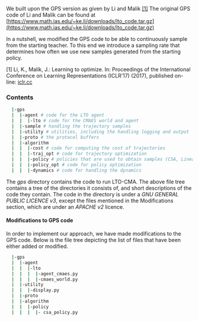 We built upon the GPS version as given by Li and Malik [[1]](#1)
The original GPS code of Li and Malik can be found at [https://www.math.ias.edu/~ke.li/downloads/lto_code.tar.gz](https://www.math.ias.edu/~ke.li/downloads/lto_code.tar.gz)

In a nutshell, we modified the GPS code to be able to continuously sample from the starting teacher. To this end we introduce a sampling rate that determines how often we use new samples generated from the starting policy.

<a id="1">[1]</a> 
Li, K., Malik, J.: Learning to optimize. In: Proceedings of the International
Conference on Learning Representations (ICLR’17) (2017), published on-
line: [iclr.cc](iclr.cc)
### Contents
```bash
  |-gps
  |  |-agent # code for the LTO agent  
  |  |  |-lto # code for the CMAES world and agent
  |  |-sample # handling the trajectory samples
  |  |-utility # utilities, including the handling logging and output
  |  |-proto # the protocol buffers
  |  |-algorithm
  |  |  |-cost # code for computing the cost of trajectories
  |  |  |-traj_opt # code for trajectory optimization
  |  |  |-policy # policies that are used to obtain samples (CSA, Linear Gaussian and NN)
  |  |  |-policy_opt # code for policy optimization
  |  |  |-dynamics # code for handling the dynamics
```
The *gps* directory contains the code to run LTO-CMA. The above file tree contains a tree of the directories it consists of, and short descriptions of the code they contain. The code in the directory is under a *GNU GENERAL PUBLIC LICENCE v3*, except the files mentioned in the Modifications section, which are under an *APACHE v2* licence.
#### Modifications to GPS code
In order to implement our approach, we have made modifications to the GPS code. Below is the file tree depicting the list of files that have been either added or modified.
```bash
  |-gps
  |  |-agent
  |  |  |-lto
  |  |  |  |-agent_cmaes.py
  |  |  |  |-cmaes_world.py
  |  |-utility
  |  |  |-display.py
  |  |-proto
  |  |-algorithm
  |  |  |-policy
  |  |  |  |- csa_policy.py
```

